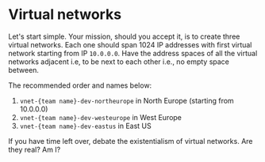 # Virtual networks

Let's start simple. Your mission, should you accept it, is to create three virtual networks. Each one should span 1024 IP addresses with first virtual network starting from IP `10.0.0.0`. Have the address spaces of all the virtual networks adjacent i.e, to be next to each other i.e., no empty space between.

The recommended order and names below:

1. `vnet-{team name}-dev-northeurope` in North Europe (starting from 10.0.0.0)
1. `vnet-{team name}-dev-westeurope` in West Europe
1. `vnet-{team name}-dev-eastus` in East US

If you have time left over, debate the existentialism of virtual networks. Are they real? Am I?
